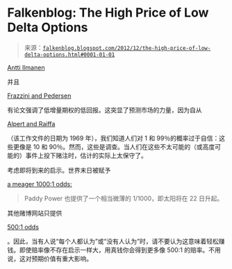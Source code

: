 <!--yml

category: 未分类

日期：2024 年 05 月 12 日 20:17:42

-->

# Falkenblog: The High Price of Low Delta Options

> 来源：[`falkenblog.blogspot.com/2012/12/the-high-price-of-low-delta-options.html#0001-01-01`](http://falkenblog.blogspot.com/2012/12/the-high-price-of-low-delta-options.html#0001-01-01)

[Antti Ilmanen](http://www.cfainstitute.org/learning/products/publications/faj/Pages/faj.v68.n5.7.aspx)

并且

[Frazzini and Pedersen](http://papers.ssrn.com/sol3/papers.cfm?abstract_id=2179396)

有论文强调了低增量期权的低回报。这突显了预测市场的力量，因为自从

[Alpert and Raiffa](http://libra.msra.cn/Publication/2109621/a-progress-report-on-the-training-of-probability-assessors)

（该工作文件的日期为 1969 年），我们知道人们对 1 和 99％的概率过于自信：这些更像是 10 和 90％。然而，这些是调查。当人们在这些不太可能的（或高度可能的）事件上投下赌注时，估计的实际上太保守了。

考虑即将到来的启示。世界末日被赋予

[a meager 1000:1 odds:](http://www.bettingpro.com/category/Entertainment/End-of-World-Betting/)

> Paddy Power 也提供了一个相当微薄的 1/1000，即太阳将在 22 日升起。

其他赌博网站只提供

[500:1 odds](http://www.sportsbet.com.au/betting/novelty-bets/end-of-the-world)

。因此，当有人说“每个人都认为”或“没有人认为”时，请不要认为这意味着轻松赚钱。即使赔率像不存在启示一样大，用真钱你会得到更多像 500:1 的赔率。不用说，这对预期价值有重大影响。
